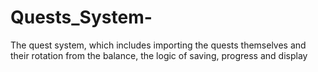# Quests_System-
The quest system, which includes importing the quests themselves and their rotation from the balance, the logic of saving, progress and display
